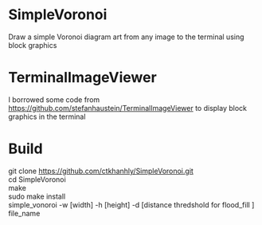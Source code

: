 # SimpleVoronoi
Draw a simple Voronoi diagram art from any image to the terminal using block graphics

# TerminalImageViewer

I borrowed some code from https://github.com/stefanhaustein/TerminalImageViewer to display block graphics in the terminal 

# Build
git clone https://github.com/ctkhanhly/SimpleVoronoi.git \
cd SimpleVoronoi \
make \
sudo make install \
simple_vonoroi -w [width] -h [height] -d [distance thredshold for flood_fill ] file_name 


